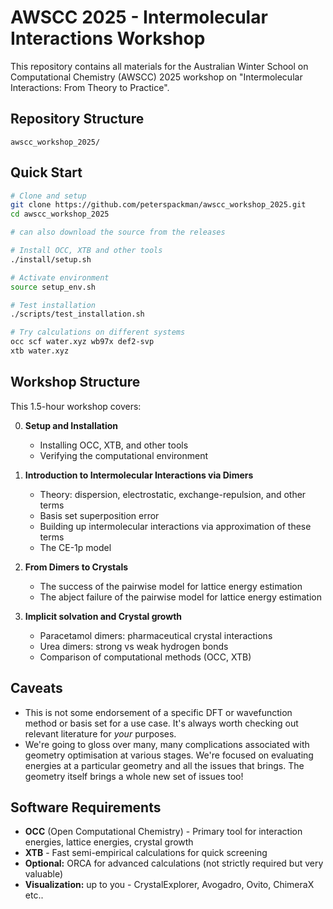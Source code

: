 # AWSCC 2025 - Intermolecular Interactions Workshop

This repository contains all materials for the Australian Winter School on Computational Chemistry (AWSCC) 2025 workshop on "Intermolecular Interactions: From Theory to Practice".

## Repository Structure

```
awscc_workshop_2025/
```

## Quick Start

```bash
# Clone and setup
git clone https://github.com/peterspackman/awscc_workshop_2025.git
cd awscc_workshop_2025

# can also download the source from the releases

# Install OCC, XTB and other tools
./install/setup.sh

# Activate environment
source setup_env.sh

# Test installation
./scripts/test_installation.sh

# Try calculations on different systems
occ scf water.xyz wb97x def2-svp
xtb water.xyz
```

## Workshop Structure

This 1.5-hour workshop covers:

0. **Setup and Installation**
   - Installing OCC, XTB, and other tools
   - Verifying the computational environment

1. **Introduction to Intermolecular Interactions via Dimers**
   - Theory: dispersion, electrostatic, exchange-repulsion, and other terms
   - Basis set superposition error
   - Building up intermolecular interactions via approximation of these terms
   - The CE-1p model

2. **From Dimers to Crystals**
   - The success of the pairwise model for lattice energy estimation
   - The abject failure of the pairwise model for lattice energy estimation

3. **Implicit solvation  and Crystal growth**
   - Paracetamol dimers: pharmaceutical crystal interactions
   - Urea dimers: strong vs weak hydrogen bonds
   - Comparison of computational methods (OCC, XTB)

## Caveats
- This is not some endorsement of a specific DFT or wavefunction method or basis set for a use case. It's always worth checking out relevant literature for *your* purposes.
- We're going to gloss over many, many complications associated with geometry optimisation at various stages. We're focused on evaluating energies at a particular geometry and all the issues that brings. The geometry itself brings a whole new set of issues too!

## Software Requirements

- **OCC** (Open Computational Chemistry) - Primary tool for interaction energies, lattice energies, crystal growth
- **XTB** - Fast semi-empirical calculations for quick screening
- **Optional:** ORCA for advanced calculations (not strictly required but very valuable)
- **Visualization:** up to you - CrystalExplorer, Avogadro, Ovito, ChimeraX etc..
